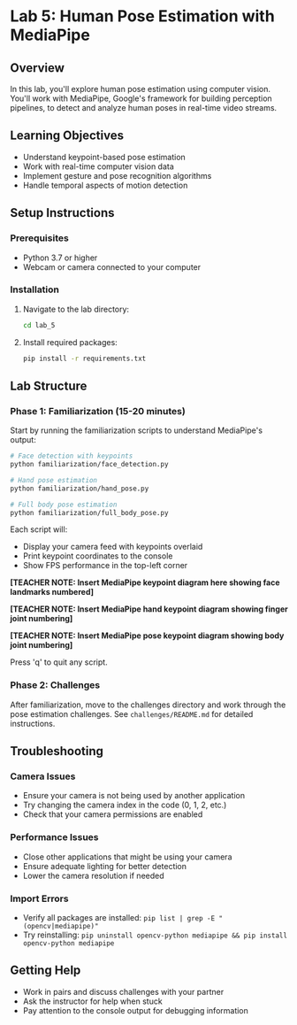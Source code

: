 # Lab 5: Human Pose Estimation with MediaPipe

## Overview
In this lab, you'll explore human pose estimation using computer vision. You'll work with MediaPipe, Google's framework for building perception pipelines, to detect and analyze human poses in real-time video streams.

## Learning Objectives
- Understand keypoint-based pose estimation
- Work with real-time computer vision data
- Implement gesture and pose recognition algorithms
- Handle temporal aspects of motion detection

## Setup Instructions

### Prerequisites
- Python 3.7 or higher
- Webcam or camera connected to your computer

### Installation
1. Navigate to the lab directory:
   ```bash
   cd lab_5
   ```

2. Install required packages:
   ```bash
   pip install -r requirements.txt
   ```

## Lab Structure

### Phase 1: Familiarization (15-20 minutes)
Start by running the familiarization scripts to understand MediaPipe's output:

```bash
# Face detection with keypoints
python familiarization/face_detection.py

# Hand pose estimation  
python familiarization/hand_pose.py

# Full body pose estimation
python familiarization/full_body_pose.py
```

Each script will:
- Display your camera feed with keypoints overlaid
- Print keypoint coordinates to the console
- Show FPS performance in the top-left corner

**[TEACHER NOTE: Insert MediaPipe keypoint diagram here showing face landmarks numbered]**

**[TEACHER NOTE: Insert MediaPipe hand keypoint diagram showing finger joint numbering]**

**[TEACHER NOTE: Insert MediaPipe pose keypoint diagram showing body joint numbering]**

Press 'q' to quit any script.

### Phase 2: Challenges
After familiarization, move to the challenges directory and work through the pose estimation challenges. See `challenges/README.md` for detailed instructions.

## Troubleshooting

### Camera Issues
- Ensure your camera is not being used by another application
- Try changing the camera index in the code (0, 1, 2, etc.)
- Check that your camera permissions are enabled

### Performance Issues
- Close other applications that might be using your camera
- Ensure adequate lighting for better detection
- Lower the camera resolution if needed

### Import Errors
- Verify all packages are installed: `pip list | grep -E "(opencv|mediapipe)"`
- Try reinstalling: `pip uninstall opencv-python mediapipe && pip install opencv-python mediapipe`

## Getting Help
- Work in pairs and discuss challenges with your partner
- Ask the instructor for help when stuck
- Pay attention to the console output for debugging information